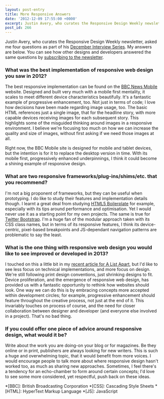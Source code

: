 ```yaml
---
layout: post-entry
title: More Responsive Answers
date: '2012-12-09 17:55:00 +0000'
excerpt: Justin Avery, who curates the Responsive Design Weekly newsletter, asked me four questions as part of his December Interview Series. Here are my answers.
post_id: 266
---
```

Justin Avery, who curates the Responsive Design Weekly newsletter, asked me four questions as part of his [December Interview Series][1]. My answers are below. You can see how other designs and developers answered the same questions by [subscribing to the newsletter][2].

### What was the best implementation of responsive web design you saw in 2012?
The best responsive implementation can be found on the [BBC News Mobile][3] website. Designed and built very much with a mobile first mentality, it scales to meet different device characteristics beautifully. It's a fantastic example of progressive enhancement, too. Not just in terms of code; I love how decisions have been made regarding image usage, too. The basic HTML references just a single image, that for the headline story, with more capable devices receiving images for each subsequent story. This highlights some of the misguided thinking around images in a responsive environment. I believe we're focusing too much on how we can increase the quality and size of images, without first asking if we need those images at all.

Right now, the BBC Mobile site is designed for mobile and tablet devices, but the intention is for it to replace the desktop version in time. With its mobile first, progressively enhanced underpinnings, I think it could become a shining example of responsive design.

### What are two responsive frameworks/plug-ins/shims/etc. that you recommend?
I'm not a big proponent of frameworks, but they can be useful when prototyping. I do like to study their features and implementation details though. I learnt a great deal from studying [HTML5 Boilerplate][4] for example, especially with its tips around performance and optimisation. Yet I would never use it as a starting point for my own projects. The same is true for [Twitter Bootstrap][5]. I'm a huge fan of the modular approach taken with its CSS class names, but in terms of its responsive features, I think its device-centric, pixel-based breakpoints and JS-dependant navigation patterns are problematic to say the least.

### What is the one thing with responsive web design you would like to see improved or developed in 2013?
I touched on this a little bit in my [recent article for A List Apart][6], but I'd like to see less focus on technical implementations, and more focus on design. We're still following print design conventions, just shrinking designs to fit. Device proliferation, and the emergence of responsive web design, has provided us with a fantastic opportunity to rethink how websites should look. One way we can do this is by embracing concepts more accepted within development circles; for example, progressive enhancement should feature throughout the creative process, not just at the end of it. This invariably touches on process of course, and the need for closer collaboration between designer and developer (and everyone else involved in a project). That's no bad thing.

### If you could offer one piece of advice around responsive design, what would it be?
Write about the work you are doing-on your blog or for magazines. Be they online or in print, publishers are always looking for new writers. This is such a huge and overwhelming topic, that it would benefit from more voices. I would encourage people to talk more about where responsive design hasn't worked too, as much as sharing new approaches. Sometimes, I feel there's a tendency for an echo-chamber to form around certain concepts; I'd love to see some more considered, yet respectful, push back on these ideas.

[1]: http://responsivedesignweekly.com/category/interview/
[2]: http://responsivedesignweekly.com/
[3]: http://m.bbc.co.uk/news/
[4]: http://html5boilerplate.com/
[5]: http://getbootstrap.com
[6]: http://alistapart.com/articles/the-web-aesthetic/

*[BBC]: British Broadcasting Corporation
*[CSS]: Cascading Style Sheets
*[HTML]: HyperText Markup Language
*[JS]: JavaScript